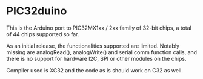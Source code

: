 # PIC32duino

This is the Arduino port to PIC32MX1xx / 2xx family of 32-bit chips, a total of 44 chips supported so far.

As an initial release, the functionalities supported are limited. Notably missing are analogRead(), analogWrite() and serial comm function calls, and there is no support for hardware I2C, SPI or other modules on the chips.

Compiler used is XC32 and the code as is should work on C32 as well.
